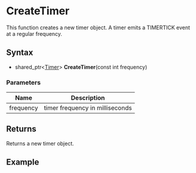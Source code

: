 # CreateTimer #
This function creates a new timer object. A timer emits a TIMERTICK event at a regular frequency.

## Syntax ##
- shared_ptr<[Timer](Timer.md)\> **CreateTimer**(const int frequency)

### Parameters ###
| Name | Description |
| --- | --- |
| frequency | timer frequency in milliseconds |

## Returns ##
Returns a new timer object.

## Example ##